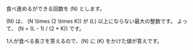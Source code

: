 食べ進めるができる回数を \(N\) とします。

\(N\) は、 \(N \times (2 \times K)\) が \(L\) 以上にならない最大の整数です。
よって、 \(N = (L - 1) / (2 \* K)\) です。

1人が食べる長さを答えるので、\(N\) に \(K\) をかけた値が答えです。